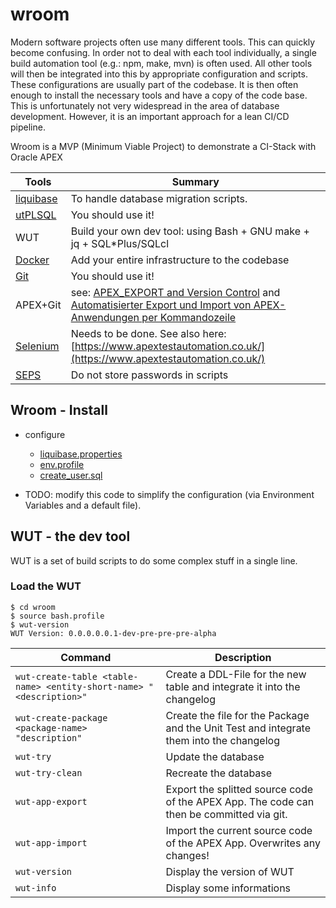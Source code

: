 # wroom
Modern software projects often use many different tools. This can quickly become confusing. In order not to deal with each tool individually, a single build automation tool (e.g.: npm, make, mvn) is often used. All other tools will then be integrated into this by appropriate configuration and scripts.  These configurations are usually part of the codebase. It is then often enough to install the necessary tools and have a copy of the code base. 
This is unfortunately not very widespread in the area of database development. 
However, it is an important approach for a lean CI/CD pipeline. 


Wroom is a MVP (Minimum Viable Project)  to demonstrate a CI-Stack with Oracle APEX

| Tools | Summary | 
| --- | --- |
| [liquibase](https://www.liquibase.org/) | To handle database migration scripts.  |
| [utPLSQL](http://utplsql.org/)   | You should use it! |
| WUT       | Build your own dev tool: using Bash + GNU make + jq + SQL\*Plus/SQLcl |
| [Docker](https://www.docker.com/)    | Add your entire infrastructure to the codebase  |
| [Git](https://git-scm.com/)       | You should use it! |
| APEX+Git  | see: [APEX_EXPORT and Version Control](https://ogobrecht.github.io/posts/2018-07-25-apex-export-and-version-control) and [Automatisierter Export und Import von APEX-Anwendungen per Kommandozeile ](https://apex.oracle.com/pls/apex/germancommunities/apexcommunity/tipp/4901/index.html) | 
| [Selenium](https://www.seleniumhq.org/)  | Needs to be done. See also here: [https://www.apextestautomation.co.uk/](https://www.apextestautomation.co.uk/)  |
| [SEPS](https://docs.oracle.com/en/database/oracle/oracle-database/19/dbseg/configuring-authentication.html#GUID-803496D2-19C7-4F02-94EC-C13EDD8FB17B)  | Do not store passwords in scripts

## Wroom  - Install
* configure  
  * [liquibase.properties](liquibase.properties)
  * [env.profile](env.profile)
  * [create_user.sql](create_user.sql)

* TODO:  modify this code to simplify the configuration (via Environment Variables and a default file). 

## WUT - the dev tool
WUT is a set of build scripts to do some complex stuff in a single line.

### Load the WUT 
```
$ cd wroom
$ source bash.profile
$ wut-version 
WUT Version: 0.0.0.0.0.1-dev-pre-pre-pre-alpha
```

Command              | Description
-------------------  | -------
```wut-create-table <table-name> <entity-short-name> "<description>"```  | Create a DDL-File for the new table and integrate it into the changelog
```wut-create-package <package-name> "description"``` | Create the file for the Package and the Unit Test and integrate them into the changelog
```wut-try```       | Update the database
```wut-try-clean``` | Recreate the database
```wut-app-export```| Export the splitted source code of the APEX App. The code can then be committed via git. 
```wut-app-import```| Import the current source code of the APEX App. Overwrites any changes! 
```wut-version```   | Display the version of WUT
```wut-info```      | Display some informations

